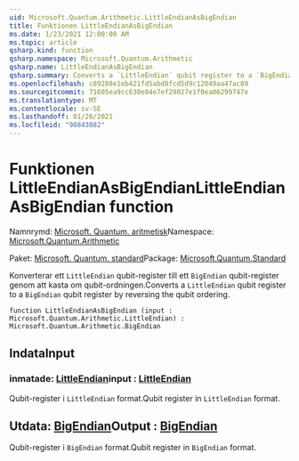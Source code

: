 ```yaml
---
uid: Microsoft.Quantum.Arithmetic.LittleEndianAsBigEndian
title: Funktionen LittleEndianAsBigEndian
ms.date: 1/23/2021 12:00:00 AM
ms.topic: article
qsharp.kind: function
qsharp.namespace: Microsoft.Quantum.Arithmetic
qsharp.name: LittleEndianAsBigEndian
qsharp.summary: Converts a `LittleEndian` qubit register to a `BigEndian` qubit register by reversing the qubit ordering.
ms.openlocfilehash: c89288e1eb421fd5abd8fcd5d9c12049aa47ac89
ms.sourcegitcommit: 71605ea9cc630e84e7ef29027e1f0ea06299747e
ms.translationtype: MT
ms.contentlocale: sv-SE
ms.lasthandoff: 01/26/2021
ms.locfileid: "98843082"
---
```

# <a name="littleendianasbigendian-function"></a><span data-ttu-id="cd549-102">Funktionen LittleEndianAsBigEndian</span><span class="sxs-lookup"><span data-stu-id="cd549-102">LittleEndianAsBigEndian function</span></span>

<span data-ttu-id="cd549-103">Namnrymd: [Microsoft. Quantum. aritmetisk](xref:Microsoft.Quantum.Arithmetic)</span><span class="sxs-lookup"><span data-stu-id="cd549-103">Namespace: [Microsoft.Quantum.Arithmetic](xref:Microsoft.Quantum.Arithmetic)</span></span>

<span data-ttu-id="cd549-104">Paket: [Microsoft. Quantum. standard](https://nuget.org/packages/Microsoft.Quantum.Standard)</span><span class="sxs-lookup"><span data-stu-id="cd549-104">Package: [Microsoft.Quantum.Standard](https://nuget.org/packages/Microsoft.Quantum.Standard)</span></span>


<span data-ttu-id="cd549-105">Konverterar ett `LittleEndian` qubit-register till ett `BigEndian` qubit-register genom att kasta om qubit-ordningen.</span><span class="sxs-lookup"><span data-stu-id="cd549-105">Converts a `LittleEndian` qubit register to a `BigEndian` qubit register by reversing the qubit ordering.</span></span>

```qsharp
function LittleEndianAsBigEndian (input : Microsoft.Quantum.Arithmetic.LittleEndian) : Microsoft.Quantum.Arithmetic.BigEndian
```


## <a name="input"></a><span data-ttu-id="cd549-106">Indata</span><span class="sxs-lookup"><span data-stu-id="cd549-106">Input</span></span>

### <a name="input--littleendian"></a><span data-ttu-id="cd549-107">inmatade: [LittleEndian](xref:Microsoft.Quantum.Arithmetic.LittleEndian)</span><span class="sxs-lookup"><span data-stu-id="cd549-107">input : [LittleEndian](xref:Microsoft.Quantum.Arithmetic.LittleEndian)</span></span>

<span data-ttu-id="cd549-108">Qubit-register i `LittleEndian` format.</span><span class="sxs-lookup"><span data-stu-id="cd549-108">Qubit register in `LittleEndian` format.</span></span>



## <a name="output--bigendian"></a><span data-ttu-id="cd549-109">Utdata: [BigEndian](xref:Microsoft.Quantum.Arithmetic.BigEndian)</span><span class="sxs-lookup"><span data-stu-id="cd549-109">Output : [BigEndian](xref:Microsoft.Quantum.Arithmetic.BigEndian)</span></span>

<span data-ttu-id="cd549-110">Qubit-register i `BigEndian` format.</span><span class="sxs-lookup"><span data-stu-id="cd549-110">Qubit register in `BigEndian` format.</span></span>